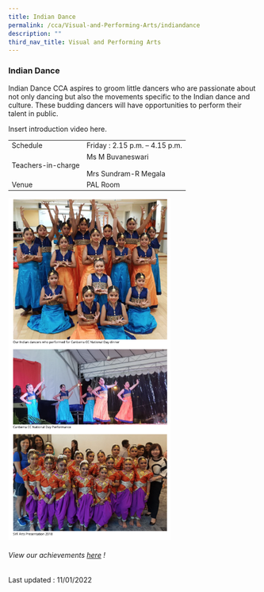 ```yaml
---
title: Indian Dance
permalink: /cca/Visual-and-Performing-Arts/indiandance
description: ""
third_nav_title: Visual and Performing Arts
---
```

### Indian Dance

Indian Dance CCA aspires to groom little dancers who are passionate about not only dancing but also the movements specific to the Indian dance and culture. These budding dancers will have opportunities to perform their talent in public.

Insert introduction video here.

|  |  |
|---|---|
| Schedule | Friday : 2.15 p.m. – 4.15 p.m. |
| Teachers-in-charge | Ms M Buvaneswari <br><br>Mrs Sundram-R Megala  |
|  Venue | PAL Room |

<img src="/images/idance.png" 
     style="width:65%">

###### View our achievements [here](https://moe-sembawangpri-staging.netlify.app/our-students/non-academic-achievements/aesthetics) !

Last updated : 11/01/2022